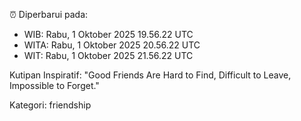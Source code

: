 ⏰ Diperbarui pada:
- WIB: Rabu, 1 Oktober 2025 19.56.22 UTC
- WITA: Rabu, 1 Oktober 2025 20.56.22 UTC
- WIT: Rabu, 1 Oktober 2025 21.56.22 UTC

Kutipan Inspiratif:
"Good Friends Are Hard to Find, Difficult to Leave, Impossible to Forget."


Kategori: friendship

